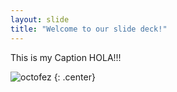 ```yaml
---
layout: slide
title: "Welcome to our slide deck!"
---
```


This is my Caption HOLA!!!

![octofez](https://octodex.github.com/images/octofez.png)
{: .center}
